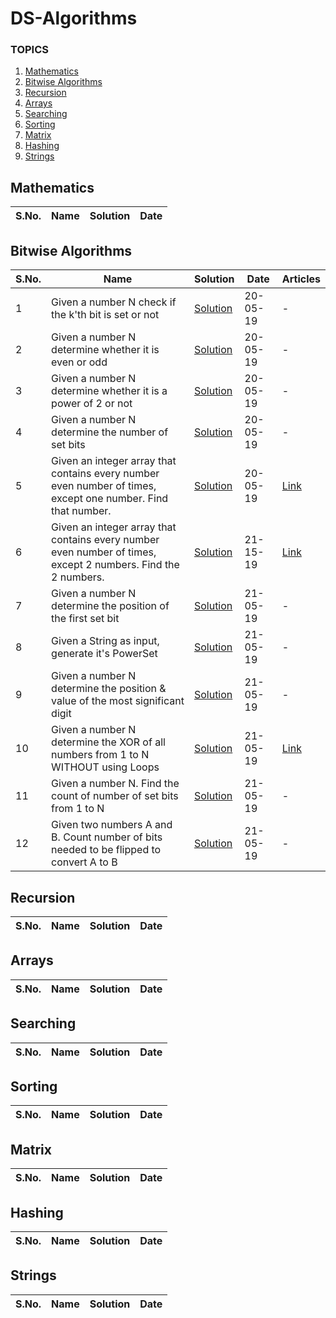 # DS-Algorithms

### TOPICS
1. [Mathematics][1]
2. [Bitwise Algorithms][2]
3. [Recursion][3]
4. [Arrays][4]
5. [Searching][5]
6. [Sorting][6]
7. [Matrix][7]
8. [Hashing][8]
9. [Strings][9]

[1]:#Mathematics
[2]:#Bitwise-Algorithms
[3]:#Recursion
[4]:#Arrays
[5]:#Searching
[6]:#Sorting
[7]:#Matrix
[8]:#Hashing
[9]:#Strings

## Mathematics
S.No. | Name | Solution | Date
--- | --- | --- | ---

## Bitwise Algorithms
S.No. | Name | Solution | Date | Articles
--- | --- | --- | --- | ---
1 | Given a number N check if the k'th bit is set or not | [Solution](https://github.com/shiv-1998/DS-Algorithms/blob/master/Bitwise%20Algorithms/01%20Check%20kth%20bit%20is%20set%20or%20not.cpp) | 20-05-19 | -
2 | Given a number N determine whether it is even or odd | [Solution](https://github.com/shiv-1998/DS-Algorithms/blob/master/Bitwise%20Algorithms/02.cpp) | 20-05-19 | -
3 | Given a number N determine whether it is a power of 2 or not | [Solution](https://github.com/shiv-1998/DS-Algorithms/blob/master/Bitwise%20Algorithms/03.cpp) | 20-05-19 | -
4 | Given a number N determine the number of set bits | [Solution](https://github.com/shiv-1998/DS-Algorithms/blob/master/Bitwise%20Algorithms/04.cpp) | 20-05-19 | -
5 | Given an integer array that contains every number even number of times, except one number. Find that number. | [Solution](https://github.com/shiv-1998/DS-Algorithms/blob/master/Bitwise%20Algorithms/05.cpp) | 20-05-19 | [Link](https://www.geeksforgeeks.org/find-the-number-occurring-odd-number-of-times/)
6 | Given an integer array that contains every number even number of times, except 2 numbers. Find the 2 numbers. | [Solution](https://github.com/shiv-1998/DS-Algorithms/blob/master/Bitwise%20Algorithms/06.cpp) | 21-15-19 | [Link](https://www.geeksforgeeks.org/find-the-two-numbers-with-odd-occurences-in-an-unsorted-array/)
7 | Given a number N determine the position of the first set bit | [Solution](https://github.com/shiv-1998/DS-Algorithms/blob/master/Bitwise%20Algorithms/07.cpp) | 21-05-19 | -
8 | Given a String as input, generate it's PowerSet | [Solution](https://github.com/shiv-1998/DS-Algorithms/blob/master/Bitwise%20Algorithms/08.cpp) | 21-05-19 | -
9 | Given a number N determine the position & value of the most significant digit | [Solution](https://github.com/shiv-1998/DS-Algorithms/blob/master/Bitwise%20Algorithms/09.cpp) | 21-05-19 | -
10 | Given a number N determine the XOR of all numbers from 1 to N WITHOUT using Loops | [Solution](https://github.com/shiv-1998/DS-Algorithms/blob/master/Bitwise%20Algorithms/10.cpp) | 21-05-19 | [Link](https://www.geeksforgeeks.org/calculate-xor-1-n/)
11 | Given a number N. Find the count of number of set bits from 1 to N | [Solution](https://github.com/shiv-1998/DS-Algorithms/blob/master/Bitwise%20Algorithms/11.cpp) | 21-05-19 | -
12 | Given two numbers A and B. Count number of bits needed to be flipped to convert A to B | [Solution](https://github.com/shiv-1998/DS-Algorithms/blob/master/Bitwise%20Algorithms/12.cpp) | 21-05-19 | -

## Recursion
S.No. | Name | Solution | Date
--- | --- | --- | ---

## Arrays
S.No. | Name | Solution | Date
--- | --- | --- | ---

## Searching
S.No. | Name | Solution | Date
--- | --- | --- | ---

## Sorting
S.No. | Name | Solution | Date
--- | --- | --- | ---

## Matrix
S.No. | Name | Solution | Date
--- | --- | --- | ---

## Hashing
S.No. | Name | Solution | Date
--- | --- | --- | ---

## Strings
S.No. | Name | Solution | Date
--- | --- | --- | ---
